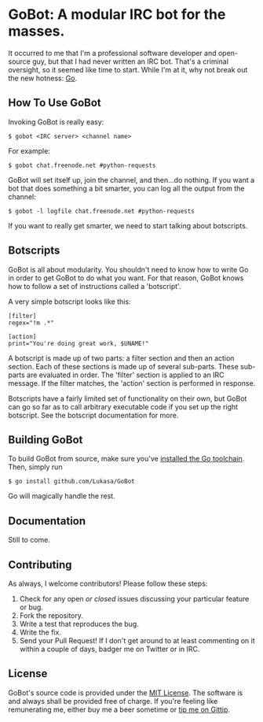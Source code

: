 # GoBot: A modular IRC bot for the masses.

It occurred to me that I'm a professional software developer and open-source
guy, but that I had never written an IRC bot. That's a criminal oversight, so
it seemed like time to start. While I'm at it, why not break out the new
hotness: [Go](http://golang.org/).

## How To Use GoBot

Invoking GoBot is really easy:

    $ gobot <IRC server> <channel name>

For example:

    $ gobot chat.freenode.net #python-requests

GoBot will set itself up, join the channel, and then...do nothing. If you want
a bot that does something a bit smarter, you can log all the output from the
channel:

    $ gobot -l logfile chat.freenode.net #python-requests

If you want to really get smarter, we need to start talking about botscripts.

## Botscripts

GoBot is all about modularity. You shouldn't need to know how to write Go in
order to get GoBot to do what you want. For that reason, GoBot knows how to
follow a set of instructions called a 'botscript'.

A very simple botscript looks like this:

    [filter]
    regex="!m .*"

    [action]
    print="You're doing great work, $UNAME!"

A botscript is made up of two parts: a filter section and then an action
section. Each of these sections is made up of several sub-parts. These
sub-parts are evaluated in order. The 'filter' section is applied to an IRC
message. If the filter matches, the 'action' section is performed in response.

Botscripts have a fairly limited set of functionality on their own, but GoBot
can go so far as to call arbitrary executable code if you set up the right
botscript. See the botscript documentation for more.

## Building GoBot

To build GoBot from source, make sure you've
[installed the Go toolchain](http://golang.org/doc/install). Then, simply run

    $ go install github.com/Lukasa/GoBot

Go will magically handle the rest.

## Documentation

Still to come.

## Contributing

As always, I welcome contributors! Please follow these steps:

1. Check for any open _or closed_ issues discussing your particular feature or
   bug.
2. Fork the repository.
3. Write a test that reproduces the bug.
4. Write the fix.
5. Send your Pull Request! If I don't get around to at least commenting on it
   within a couple of days, badger me on Twitter or in IRC.

## License

GoBot's source code is provided under the
[MIT License](http://opensource.org/licenses/mit-license.php). The software is
and always shall be provided free of charge. If you're feeling like
remunerating me, either buy me a beer sometime or
[tip me on Gittip](https://www.gittip.com/Lukasa/).
